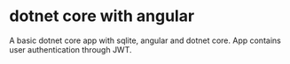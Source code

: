 # dotnet core with angular

A basic dotnet core app with sqlite, angular and dotnet core. App contains user authentication through JWT.
